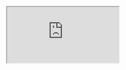 <iframe src="https://raw.githubusercontent.com/SuicSoft/Little-PDF-Merge/windows-linux-mono-.net-dev/README.html"/>
